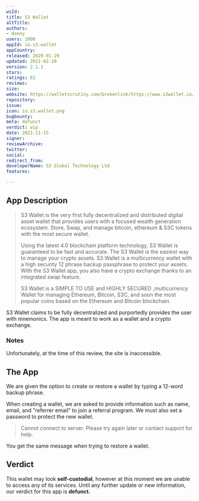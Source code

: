 ```yaml
---
wsId: 
title: S3 Wallet
altTitle: 
authors:
- danny
users: 1000
appId: io.s3.wallet
appCountry: 
released: 2020-01-29
updated: 2021-02-20
version: 2.1.2
stars: 
ratings: 61
reviews: 
size: 
website: https://walletscrutiny.com/brokenlink/https://www.s3wallet.io/
repository: 
issue: 
icon: io.s3.wallet.png
bugbounty: 
meta: defunct
verdict: wip
date: 2021-11-15
signer: 
reviewArchive: 
twitter: 
social: 
redirect_from: 
developerName: S3 Global Technology Ltd
features: 

---
```


## App Description

> S3 Wallet is the very first fully decentralized and distributed digital asset wallet that provides users with a focused wealth generation ecosystem. Store, Swap, and manage bitcoin, ethereum & S3C tokens with the most secure wallet.
>
> Using the latest 4.0 blockchain platform technology, S3 Wallet is guaranteed to be fast and accurate. The S3 Wallet is the easiest way to manage your crypto assets. S3 Wallet is a multicurrency wallet with a high security 12 phrase backup passphrase to protect your assets. With the S3 Wallet app, you also have a crypto exchange thanks to an integrated swap feature.
>
> S3 Wallet is a SIMPLE TO USE and HIGHLY SECURED ,multicurrency Wallet for managing Ethereum, Bitcoin, S3C, and soon the most popular coins based on the Ethereum and Bitcoin blockchain.

S3 Wallet claims to be fully decentralized and purportedly provides the user with mnemonics. The app is meant to work as a wallet and a crypto exchange.

### Notes

Unfortunately, at the time of this review, the site is inaccessible.

## The App

We are given the option to create or restore a wallet by typing a 12-word backup phrase.

When creating a wallet, we are asked to provide information such as name, email, and "referrer email" to join a referral program. We must also set a password to protect the new wallet.

> Cannot connect to server. Please try again later or contact support for help.

You get the same message when trying to restore a wallet.

## Verdict

This wallet may look **self-custodial**, however at this moment we are unable to access any of its services. Until any further update or new information, our verdict for this app is **defunct.**
